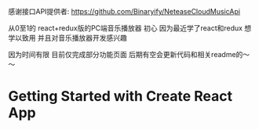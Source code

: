 感谢接口API提供者:  https://github.com/Binaryify/NeteaseCloudMusicApi

从0至1的 react+redux版的PC端音乐播放器
初心 因为最近学了react和redux
    想学以致用 并且对音乐播放器开发感兴趣
    
因为时间有限 目前仅完成部分功能页面
后期有空会更新代码和相关readme的～～

# Getting Started with Create React App
